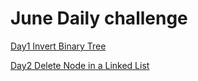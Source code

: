 # June Daily challenge

[Day1 Invert Binary Tree](day1.md)

[Day2 Delete Node in a Linked List](day2.md)
